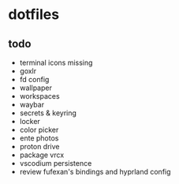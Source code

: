 # dotfiles

## todo
- terminal icons missing
- goxlr
- fd config
- wallpaper
- workspaces
- waybar
- secrets & keyring
- locker
- color picker
- ente photos
- proton drive
- package vrcx
- vscodium persistence
- review fufexan's bindings and hyprland config